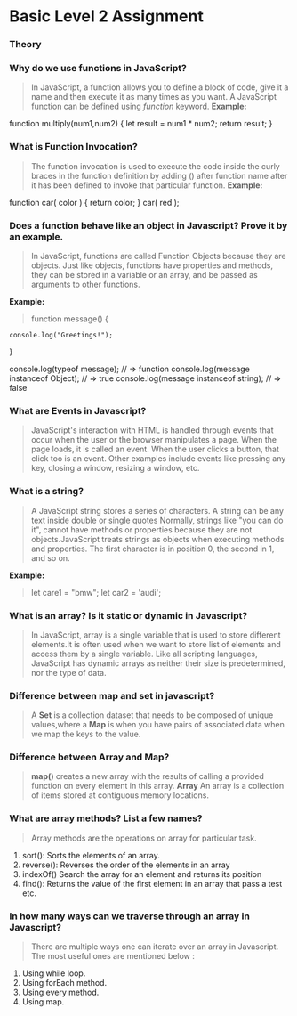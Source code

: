 # Basic Level 2 Assignment

### Theory

### Why do we use functions in **JavaScript**?

> In JavaScript, a function allows you to define a block of code, give it a name and then execute it as many times as you want. A JavaScript function can be defined using _function_ keyword.
**Example:**

function multiply(num1,num2) {
let result = num1 \* num2;
return result;
}

### What is Function Invocation?

> The function invocation is used to execute the code inside the curly braces in the function definition by adding () after function name after it has been defined to invoke that particular function.
**Example:**

function car( color ) {
return color;
}
car( red );

### Does a function behave like an object in Javascript? Prove it by an example.

> In JavaScript, functions are called Function Objects because they are objects. Just like objects, functions have properties and methods, they can be stored in a variable or an array, and be passed as arguments to other functions.

**Example:**
> function message() {

    console.log("Greetings!");

}

console.log(typeof message); // => function
console.log(message instanceof Object); // => true
console.log(message instanceof string); // => false

### What are Events in Javascript?

> JavaScript's interaction with HTML is handled through events that occur when the user or the browser manipulates a page. When the page loads, it is called an event. When the user clicks a button, that click too is an event. Other examples include events like pressing any key, closing a window, resizing a window, etc.

### What is a string?

> A JavaScript string stores a series of characters.
> A string can be any text inside double or single quotes
> Normally, strings like "you can do it", cannot have methods or properties because they are not objects.JavaScript treats strings as objects when executing methods and properties.
> The first character is in position 0, the second in 1, and so on.

**Example:**
> let care1 = "bmw";
> let car2 = 'audi';

### What is an array? Is it static or dynamic in Javascript?

> In JavaScript, array is a single variable that is used to store different elements.It is often used when we want to store list of elements and access them by a single variable. Like all scripting languages​​, JavaScript has dynamic arrays as neither their size is predetermined, nor the type of data.

### Difference between map and set in javascript?

> A **Set** is a collection dataset that needs to be composed of unique values,where a **Map** is when you have pairs of associated data when we map the keys to the value.

### Difference between Array and Map?

> **map()** creates a new array with the results of calling a provided function on every element in this array.
> **Array** An array is a collection of items stored at contiguous memory locations.

### What are array methods? List a few names?

> Array methods are the operations on array for particular task.

1. sort(): Sorts the elements of an array.
2. reverse(): Reverses the order of the elements in an array
3. indexOf() Search the array for an element and returns its position
4. find(): Returns the value of the first element in an array that pass a test etc.

### In how many ways can we traverse through an array in Javascript?

> There are multiple ways one can iterate over an array in Javascript. The most useful ones are mentioned below :
1. Using while loop.
2. Using forEach method.
3. Using every method.
4. Using map.
